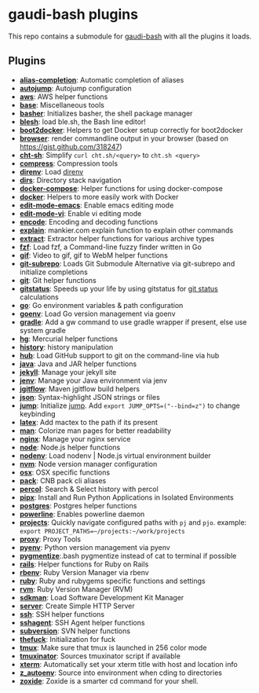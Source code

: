 # gaudi-bash plugins

This repo contains a submodule for [gaudi-bash](https://github.com/g-udi/gaudi-bash) with all the plugins it loads.

## Plugins

- [**alias-completion**](/lib/alias-completion.bash): Automatic completion of aliases
- [**autojump**](/lib/autojump.bash): Autojump configuration
- [**aws**](/lib/aws.bash): AWS helper functions
- [**base**](/lib/base.bash): Miscellaneous tools
- [**basher**](/lib/basher.bash): Initializes basher, the shell package manager
- [**blesh**](/lib/blesh.bash): load ble.sh, the Bash line editor!
- [**boot2docker**](/lib/boot2docker.bash): Helpers to get Docker setup correctly for boot2docker
- [**browser**](/lib/browser.bash): render commandline output in your browser (based on https://gist.github.com/318247)
- [**cht-sh**](/lib/cht-sh.bash): Simplify `curl cht.sh/<query>` to `cht.sh <query>`
- [**compress**](/lib/compress.bash): Compression tools
- [**direnv**](/lib/direnv.bash): Load [direnv](https://direnv.net/)
- [**dirs**](/lib/dirs.bash): Directory stack navigation
- [**docker-compose**](/lib/docker-compose.bash): Helper functions for using docker-compose
- [**docker**](/lib/docker.bash): Helpers to more easily work with Docker
- [**edit-mode-emacs**](/lib/edit-mode-emacs.bash): Enable emacs editing mode
- [**edit-mode-vi**](/lib/edit-mode-vi.bash): Enable vi editing mode
- [**encode**](/lib/encode.bash): Encoding and decoding functions
- [**explain**](/lib/explain.bash): mankier.com explain function to explain other commands
- [**extract**](/lib/extract.bash): Extractor helper functions for various archive types
- [**fzf**](/lib/fzf.bash): Load fzf, a Command-line fuzzy finder written in Go
- [**gif**](/lib/gif.bash): Video to gif, gif to WebM helper functions
- [**git-subrepo**](/lib/git-subrepo.bash): Loads Git Submodule Alternative via git-subrepo and initialize completions
- [**git**](/lib/git.bash): Git helper functions
- [**gitstatus**](/lib/gitstatus.bash): Speeds up your life by using gitstatus for [git status](https://github.com/romkatv/gitstatus) calculations
- [**go**](/lib/go.bash): Go environment variables & path configuration
- [**goenv**](/lib/goenv.bash): Load Go version management via goenv
- [**gradle**](/lib/gradle.bash): Add a gw command to use gradle wrapper if present, else use system gradle
- [**hg**](/lib/hg.bash): Mercurial helper functions
- [**history**](/lib/history.bash): history manipulation
- [**hub**](/lib/hub.bash): Load GitHub support to git on the command-line via hub
- [**java**](/lib/java.bash): Java and JAR helper functions
- [**jekyll**](/lib/jekyll.bash): Manage your jekyll site
- [**jenv**](/lib/jenv.bash): Manage your Java environment via jenv
- [**jgitflow**](/lib/jgitflow.bash): Maven jgitflow build helpers
- [**json**](/lib/json.bash): Syntax-highlight JSON strings or files
- [**jump**](/lib/jump.bash): Initialize [jump](https://github.com/gsamokovarov/jump). Add `export JUMP_OPTS=("--bind=z")` to change keybinding
- [**latex**](/lib/latex.bash): Add mactex to the path if its present
- [**man**](/lib/man.bash): Colorize man pages for better readability
- [**nginx**](/lib/nginx.bash): Manage your nginx service
- [**node**](/lib/node.bash): Node.js helper functions
- [**nodenv**](/lib/nodenv.bash): Load nodenv | Node.js virtual environment builder
- [**nvm**](/lib/nvm.bash): Node version manager configuration
- [**osx**](/lib/osx.bash): OSX specific functions
- [**pack**](/lib/pack.bash): CNB pack cli aliases
- [**percol**](/lib/percol.bash): Search & Select history with percol
- [**pipx**](/lib/pipx.bash): Install and Run Python Applications in Isolated Environments
- [**postgres**](/lib/postgres.bash): Postgres helper functions
- [**powerline**](/lib/powerline.bash): Enables powerline daemon
- [**projects**](/lib/projects.bash): Quickly navigate configured paths with `pj` and `pjo`. example: `export PROJECT_PATHS=~/projects:~/work/projects`
- [**proxy**](/lib/proxy.bash): Proxy Tools
- [**pyenv**](/lib/pyenv.bash): Python version management via pyenv
- [**pygmentize**](/lib/pygmentize.bash):.bash pygmentize instead of cat to terminal if possible
- [**rails**](/lib/rails.bash): Helper functions for Ruby on Rails
- [**rbenv**](/lib/rbenv.bash): Ruby Version Manager via rbenv
- [**ruby**](/lib/ruby.bash): Ruby and rubygems specific functions and settings
- [**rvm**](/lib/rvm.bash): Ruby Version Manager (RVM)
- [**sdkman**](/lib/sdkman.bash): Load Software Development Kit Manager
- [**server**](/lib/server.bash): Create Simple HTTP Server
- [**ssh**](/lib/ssh.bash): SSH helper functions
- [**sshagent**](/lib/sshagent.bash): SSH Agent helper functions
- [**subversion**](/lib/subversion.bash): SVN helper functions
- [**thefuck**](/lib/thefuck.bash): Initialization for fuck
- [**tmux**](/lib/tmux.bash): Make sure that tmux is launched in 256 color mode
- [**tmuxinator**](/lib/tmuxinator.bash): Sources tmuxinator script if available
- [**xterm**](/lib/xterm.bash): Automatically set your xterm title with host and location info
- [**z_autoenv**](/lib/z_autoenv.bash): Source into environment when cding to directories
- [**zoxide**](/lib/zoxide.bash): Zoxide is a smarter cd command for your shell.